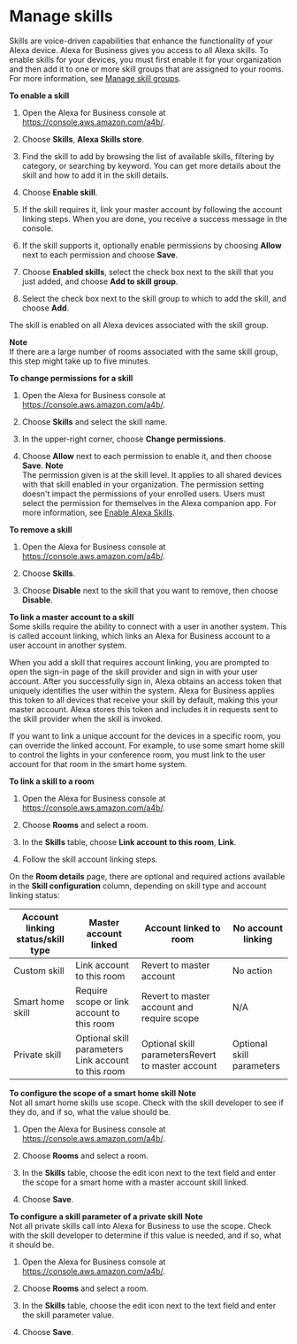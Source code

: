 # Manage skills<a name="manage-skills"></a>

Skills are voice\-driven capabilities that enhance the functionality of your Alexa device\. Alexa for Business gives you access to all Alexa skills\. To enable skills for your devices, you must first enable it for your organization and then add it to one or more skill groups that are assigned to your rooms\. For more information, see [Manage skill groups](manage-skill-groups.md)\.

**To enable a skill**

1. Open the Alexa for Business console at [https://console\.aws\.amazon\.com/a4b/](https://console.aws.amazon.com/a4b/)\.

1. Choose **Skills**, **Alexa Skills store**\. 

1. Find the skill to add by browsing the list of available skills, filtering by category, or searching by keyword\. You can get more details about the skill and how to add it in the skill details\.

1. Choose **Enable skill**\.

1. If the skill requires it, link your master account by following the account linking steps\. When you are done, you receive a success message in the console\.

1. If the skill supports it, optionally enable permissions by choosing **Allow** next to each permission and choose **Save**\. 

1. Choose **Enabled skills**, select the check box next to the skill that you just added, and choose **Add to skill group**\.

1. Select the check box next to the skill group to which to add the skill, and choose **Add**\.

The skill is enabled on all Alexa devices associated with the skill group\.

**Note**  
If there are a large number of rooms associated with the same skill group, this step might take up to five minutes\.

**To change permissions for a skill**

1. Open the Alexa for Business console at [https://console\.aws\.amazon\.com/a4b/](https://console.aws.amazon.com/a4b/)\.

1. Choose **Skills** and select the skill name\.

1. In the upper\-right corner, choose **Change permissions**\.

1. Choose **Allow** next to each permission to enable it, and then choose **Save**\.
**Note**  
The permission given is at the skill level\. It applies to all shared devices with that skill enabled in your organization\. The permission setting doesn't impact the permissions of your enrolled users\. Users must select the permission for themselves in the Alexa companion app\. For more information, see [Enable Alexa Skills](https://www.amazon.com/gp/help/customer/display.html?nodeId=201848700)\.

**To remove a skill**

1. Open the Alexa for Business console at [https://console\.aws\.amazon\.com/a4b/](https://console.aws.amazon.com/a4b/)\.

1. Choose **Skills**\.

1. Choose **Disable** next to the skill that you want to remove, then choose **Disable**\.

**To link a master account to a skill**  
Some skills require the ability to connect with a user in another system\. This is called account linking, which links an Alexa for Business account to a user account in another system\.

When you add a skill that requires account linking, you are prompted to open the sign\-in page of the skill provider and sign in with your user account\. After you successfully sign in, Alexa obtains an access token that uniquely identifies the user within the system\. Alexa for Business applies this token to all devices that receive your skill by default, making this your master account\. Alexa stores this token and includes it in requests sent to the skill provider when the skill is invoked\.

If you want to link a unique account for the devices in a specific room, you can override the linked account\. For example, to use some smart home skill to control the lights in your conference room, you must link to the user account for that room in the smart home system\.

**To link a skill to a room**

1. Open the Alexa for Business console at [https://console\.aws\.amazon\.com/a4b/](https://console.aws.amazon.com/a4b/)\.

1. Choose **Rooms** and select a room\.

1. In the **Skills** table, choose **Link account to this room**, **Link**\.

1. Follow the skill account linking steps\.

On the **Room details** page, there are optional and required actions available in the **Skill configuration** column, depending on skill type and account linking status:


|  Account linking status/skill type  |  Master account linked  |  Account linked to room  |  No account linking  | 
| --- | --- | --- | --- | 
|  Custom skill  | Link account to this room | Revert to master account |  No action  | 
|  Smart home skill  | Require scope or link account to this room | Revert to master account and require scope |  N/A  | 
|  Private skill  |  Optional skill parameters Link account to this room   | Optional skill parametersRevert to master account |  Optional skill parameters  | 

**To configure the scope of a smart home skill**
**Note**  
Not all smart home skills use scope\. Check with the skill developer to see if they do, and if so, what the value should be\. 

1. Open the Alexa for Business console at [https://console\.aws\.amazon\.com/a4b/](https://console.aws.amazon.com/a4b/)\.

1. Choose **Rooms** and select a room\.

1. In the **Skills** table, choose the edit icon next to the text field and enter the scope for a smart home with a master account skill linked\.

1. Choose **Save**\.

**To configure a skill parameter of a private skill**
**Note**  
Not all private skills call into Alexa for Business to use the scope\. Check with the skill developer to determine if this value is needed, and if so, what it should be\. 

1. Open the Alexa for Business console at [https://console\.aws\.amazon\.com/a4b/](https://console.aws.amazon.com/a4b/)\.

1. Choose **Rooms** and select a room\.

1. In the **Skills** table, choose the edit icon next to the text field and enter the skill parameter value\.

1. Choose **Save**\.